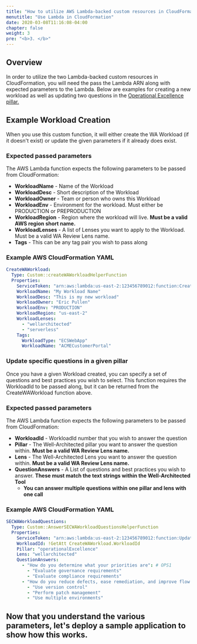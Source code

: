 ```yaml
---
title: "How to utilize AWS Lambda-backed custom resources in CloudFormation"
menutitle: "Use Lambda in CloudFormation"
date: 2020-03-08T11:16:08-04:00
chapter: false
weight: 3
pre: "<b>3. </b>"
---
```


## Overview
In order to utilize the two Lambda-backed custom resources in CloudFormation, you will need the pass the Lambda ARN along with expected parameters to the Lambda. Below are examples for creating a new workload as well as updating two questions in the [Operational Excellence pillar.](https://docs.aws.amazon.com/wellarchitected/latest/operational-excellence-pillar/welcome.html)

## Example Workload Creation
When you use this custom function, it will either create the WA Workload (if it doesn't exist) or update the given parameters if it already does exist.

### Expected passed parameters
The AWS Lambda function expects the following parameters to be passed from CloudFormation:
* **WorkloadName** - Name of the Workload
* **WorkloadDesc** - Short description of the Workload
* **WorkloadOwner** - Team or person who owns this Workload
* **WorkloadEnv** - Environment for the workload. Must either be PRODUCTION or PREPRODUCTION
* **WorkloadRegion** - Region where the workload will live. **Must be a valid AWS region short name.**
* **WorkloadLenses** - A list of Lenses you want to apply to the Workload. Must be a valid WA Review Lens name.
* **Tags** - This can be any tag pair you wish to pass along

### Example AWS CloudFormation YAML
```yaml {linenos=table}
CreateWAWorkload:
  Type: Custom::createWAWorkloadHelperFunction
  Properties:
    ServiceToken: "arn:aws:lambda:us-east-2:123456789012:function:CreateNewWAFRFunction"
    WorkloadName: "My Workload Name"
    WorkloadDesc: "This is my new workload"
    WorkloadOwner: "Eric Pullen"
    WorkloadEnv: "PRODUCTION"
    WorkloadRegion: "us-east-2"
    WorkloadLenses:
      - "wellarchitected"
      - "serverless"
    Tags:
      WorkloadType: "ECSWebApp"
      WorkloadName: "ACMECustomerPortal"
```

### Update specific questions in a given pillar
Once you have a given Workload created, you can specify a set of questions and best practices you wish to select. This function requires the WorkloadId to be passed along, but it can be returned from the CreateWAWorkload function above.

### Expected passed parameters
The AWS Lambda function expects the following parameters to be passed from CloudFormation:
* **WorkloadId** - WorkloadId number that you wish to answer the question
* **Pillar** - The Well-Architected pillar you want to answer the question within. **Must be a valid WA Review Lens name.**
* **Lens** - The Well-Architected Lens you want to answer the question within. **Must be a valid WA Review Lens name.**
* **QuestionAnswers** - A List of questions and best practices you wish to answer. **These must match the text strings within the Well-Architected Tool**
  * **You can answer multiple questions within one pillar and lens with one call**

### Example AWS CloudFormation YAML
```yaml {linenos=table}
SECWAWorkloadQuestions:
  Type: Custom::AnswerSECWAWorkloadQuestionsHelperFunction
  Properties:
    ServiceToken: "arn:aws:lambda:us-east-2:123456789012:function:UpdateWAQFunction"
    WorkloadId: !GetAtt CreateWAWorkload.WorkloadId
    Pillar: "operationalExcellence"
    Lens: "wellarchitected"
    QuestionAnswers:
      - "How do you determine what your priorities are": # OPS1
        - "Evaluate governance requirements"
        - "Evaluate compliance requirements"
      - "How do you reduce defects, ease remediation, and improve flow into production": #OPS5
        - "Use version control"
        - "Perform patch management"
        - "Use multiple environments"
```

## Now that you understand the various parameters, let's deploy a sample application to show how this works.
